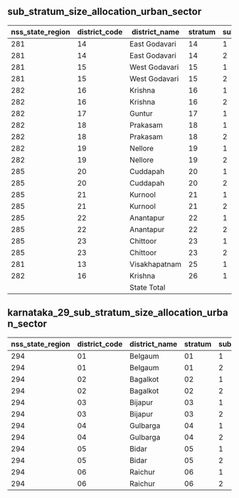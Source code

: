 ## sub_stratum_size_allocation_urban_sector
| nss_state_region | district_code | district_name | stratum | sub_stratum | size_zst | central_sample | state_sample |
|---|---|---|---|---|---|---|---|
| 281 | 14 | East Godavari | 14 | 1 | 432 | 2 | 4 |
| 281 | 14 | East Godavari | 14 | 2 | 2238 | 10 | 20 |
| 281 | 15 | West Godavari | 15 | 1 | 86 | 2 | 4 |
| 281 | 15 | West Godavari | 15 | 2 | 1366 | 6 | 12 |
| 282 | 16 | Krishna | 16 | 1 | 296 | 2 | 4 |
| 282 | 16 | Krishna | 16 | 2 | 1074 | 6 | 12 |
| 282 | 17 | Guntur | 17 | 1 | 2349 | 14 | 28 |
| 282 | 18 | Prakasam | 18 | 1 | 332 | 2 | 4 |
| 282 | 18 | Prakasam | 18 | 2 | 987 | 4 | 8 |
| 282 | 19 | Nellore | 19 | 1 | 181 | 2 | 4 |
| 282 | 19 | Nellore | 19 | 2 | 1298 | 6 | 12 |
| 285 | 20 | Cuddapah | 20 | 1 | 251 | 2 | 4 |
| 285 | 20 | Cuddapah | 20 | 2 | 1447 | 6 | 12 |
| 285 | 21 | Kurnool | 21 | 1 | 240 | 2 | 4 |
| 285 | 21 | Kurnool | 21 | 2 | 1768 | 8 | 16 |
| 285 | 22 | Anantapur | 22 | 1 | 381 | 2 | 4 |
| 285 | 22 | Anantapur | 22 | 2 | 1864 | 8 | 16 |
| 285 | 23 | Chittoor | 23 | 1 | 337 | 2 | 4 |
| 285 | 23 | Chittoor | 23 | 2 | 1525 | 10 | 20 |
| 281 | 13 | Visakhapatnam | 25 | 1 | 3767 | 16 | 32 |
| 282 | 16 | Krishna | 26 | 1 | 1989 | 10 | 20 |
|  |  | State Total |  |  | 26495 | 150 | 300 |
## karnataka_29_sub_stratum_size_allocation_urban_sector
| nss_state_region | district_code | district_name | stratum | sub_stratum | size_zst | central_sample | state_sample |
|---|---|---|---|---|---|---|---|
| 294 | 01 | Belgaum | 01 | 1 | 830 | 4 | 4 |
| 294 | 01 | Belgaum | 01 | 2 | 1221 | 6 | 6 |
| 294 | 02 | Bagalkot | 02 | 1 | 375 | 2 | 2 |
| 294 | 02 | Bagalkot | 02 | 2 | 593 | 2 | 2 |
| 294 | 03 | Bijapur | 03 | 1 | 294 | 2 | 2 |
| 294 | 03 | Bijapur | 03 | 2 | 496 | 2 | 2 |
| 294 | 04 | Gulbarga | 04 | 1 | 444 | 2 | 2 |
| 294 | 04 | Gulbarga | 04 | 2 | 581 | 2 | 2 |
| 294 | 05 | Bidar | 05 | 1 | 264 | 2 | 2 |
| 294 | 05 | Bidar | 05 | 2 | 230 | 2 | 2 |
| 294 | 06 | Raichur | 06 | 1 | 211 | 2 | 2 |
| 294 | 06 | Raichur | 06 | 2 | 367 | 2 | 2 |
